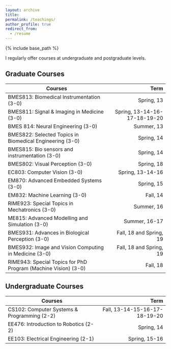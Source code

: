 ```yaml
---  
layout: archive  
title:   
permalink: /teachings/  
author_profile: true  
redirect_from:  
  - /resume  
---  
```


{% include base_path %}  

I regularly offer courses at undergraduate and postgraduate levels.

## Graduate Courses

| Courses       | Term          |
| ---           | --:           |
| BMES813: Biomedical Instrumentation  (3-0)                    | Spring, 13  |
| BMES811: Signal & Imaging in Medicine  (3-0)                  | Spring, 13-14-16-17-18-19-20|
| BMES 814: Neural Engineering  (3-0)                           | Summer, 13 |
| BMES822: Selected Topics in Biomedical Engineering (3-0)      | Spring, 14 |
| BMES815: Bio sensors and instrumentation (3-0)                | Spring, 14 |
| BMES802: Visual Perception  (3-0)                             | Spring, 18 |
| EC803: Computer Vision  (3-0)                                 | Spring, 13-14-16 |
| EM870: Advanced Embedded Systems  (3-0)                       | Spring, 15 |
| EM832: Machine Learning  (3-0)                                | Fall, 14   |
| RIME923: Special Topics in Mechatronics  (3-0)                | Summer, 16 |
| ME815: Advanced Modelling and Simulation (3-0)                | Summer, 16-17 |
| BMES931: Advances in Biological Perception (3-0)              | Fall, 18 and Spring, 19 |
| BMES932: Image and Vision Computing in Medicine (3-0)         | Fall, 18 and Spring, 19 |
| RIME943: Special Topics for PhD Program (Machine Vision) (3-0)| Fall, 18   |



## Undergraduate Courses

| Courses       | Term           |
| ---           | --:            |
| CS102: Computer Systems & Programming  (2-2)                  | Fall, 13-14-15-16-17-18-19-20 |
| EE476: Introduction to Robotics  (2-2)                        | Spring, 14                 |
| EE103: Electrical Engineering  (2-1)                          | Spring, 15-16              |

